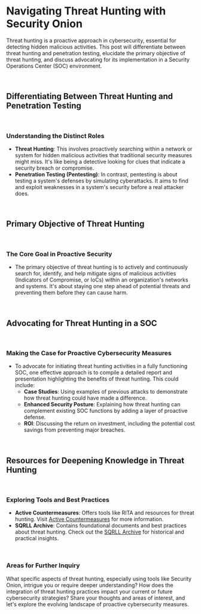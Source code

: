 # Navigating Threat Hunting with Security Onion

Threat hunting is a proactive approach in cybersecurity, essential for detecting hidden malicious activities. This post will differentiate between threat hunting and penetration testing, elucidate the primary objective of threat hunting, and discuss advocating for its implementation in a Security Operations Center (SOC) environment.

<br>

## Differentiating Between Threat Hunting and Penetration Testing

<br>

### Understanding the Distinct Roles

- **Threat Hunting**: This involves proactively searching within a network or system for hidden malicious activities that traditional security measures might miss. It's like being a detective looking for clues that indicate a security breach or compromise.
- **Penetration Testing (Pentesting)**: In contrast, pentesting is about testing a system's defenses by simulating cyberattacks. It aims to find and exploit weaknesses in a system's security before a real attacker does.

<br>

## Primary Objective of Threat Hunting

<br>

### The Core Goal in Proactive Security

- The primary objective of threat hunting is to actively and continuously search for, identify, and help mitigate signs of malicious activities (Indicators of Compromise, or IoCs) within an organization's networks and systems. It's about staying one step ahead of potential threats and preventing them before they can cause harm.

<br>

## Advocating for Threat Hunting in a SOC

<br>

### Making the Case for Proactive Cybersecurity Measures

- To advocate for initiating threat hunting activities in a fully functioning SOC, one effective approach is to compile a detailed report and presentation highlighting the benefits of threat hunting. This could include:
  - **Case Studies**: Using examples of previous attacks to demonstrate how threat hunting could have made a difference.
  - **Enhanced Security Posture**: Explaining how threat hunting can complement existing SOC functions by adding a layer of proactive defense.
  - **ROI**: Discussing the return on investment, including the potential cost savings from preventing major breaches.

<br>

## Resources for Deepening Knowledge in Threat Hunting

<br>

### Exploring Tools and Best Practices

- **Active Countermeasures**: Offers tools like RITA and resources for threat hunting. Visit [Active Countermeasures](https://www.activecountermeasures.com/) for more information.
- **SQRLL Archive**: Contains foundational documents and best practices about threat hunting. Check out the [SQRLL Archive](https://www.threathunting.net/sqrrl-archive) for historical and practical insights.

<br>

### Areas for Further Inquiry

What specific aspects of threat hunting, especially using tools like Security Onion, intrigue you or require deeper understanding? How does the integration of threat hunting practices impact your current or future cybersecurity strategies? Share your thoughts and areas of interest, and let's explore the evolving landscape of proactive cybersecurity measures.
